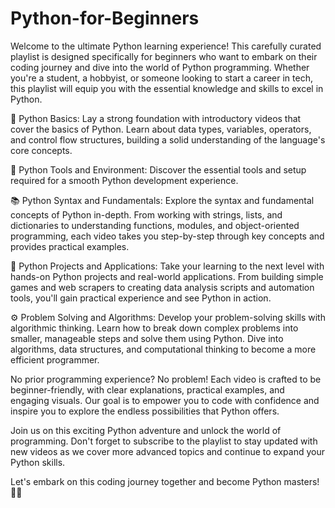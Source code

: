 # Python-for-Beginners
Welcome to the ultimate Python learning experience! This carefully curated playlist is designed specifically for beginners who want to embark on their coding journey and dive into the world of Python programming. Whether you're a student, a hobbyist, or someone looking to start a career in tech, this playlist will equip you with the essential knowledge and skills to excel in Python.

🐍 Python Basics: Lay a strong foundation with introductory videos that cover the basics of Python. Learn about data types, variables, operators, and control flow structures, building a solid understanding of the language's core concepts.

🔧 Python Tools and Environment: Discover the essential tools and setup required for a smooth Python development experience.

📚 Python Syntax and Fundamentals: Explore the syntax and fundamental concepts of Python in-depth. From working with strings, lists, and dictionaries to understanding functions, modules, and object-oriented programming, each video takes you step-by-step through key concepts and provides practical examples.

🔩 Python Projects and Applications: Take your learning to the next level with hands-on Python projects and real-world applications. From building simple games and web scrapers to creating data analysis scripts and automation tools, you'll gain practical experience and see Python in action.

⚙️ Problem Solving and Algorithms: Develop your problem-solving skills with algorithmic thinking. Learn how to break down complex problems into smaller, manageable steps and solve them using Python. Dive into algorithms, data structures, and computational thinking to become a more efficient programmer.

No prior programming experience? No problem! Each video is crafted to be beginner-friendly, with clear explanations, practical examples, and engaging visuals. Our goal is to empower you to code with confidence and inspire you to explore the endless possibilities that Python offers.

Join us on this exciting Python adventure and unlock the world of programming. Don't forget to subscribe to the playlist to stay updated with new videos as we cover more advanced topics and continue to expand your Python skills.

Let's embark on this coding journey together and become Python masters! 🚀🐍

